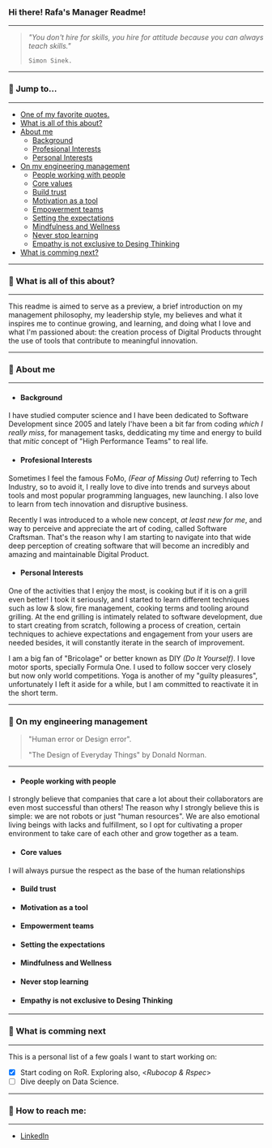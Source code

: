 ### Hi there! Rafa's Manager Readme!
---
>   _"You don't hire for skills,
>   you hire for attitude because
>   you can always teach skills."_
> 
>     Simon Sinek.
>     

***
### :round_pushpin: Jump to...
***

- [One of my favorite quotes.](#Hi-there-Rafas-Manager-Readme)
- [What is all of this about?](#What-is-all-of-this-about)
- [About me](#round_pushpin-about-me)
  - [Background](#Background)
  - [Profesional Interests](#Profesional-Interests)
  - [Personal Interests](#Personal-Interests)
- [On my engineering management](#round_pushpin-On-my-engineering-management)
  - [People working with people](#People-working-with-people)
  - [Core values](#Core-values)
  - [Build trust](#Build-trust)
  - [Motivation as a tool](#Motivation-as-a-tool)
  - [Empowerment teams](#Empowerment-teams)
  - [Setting the expectations](#Setting-the-expectations)
  - [Mindfulness and Wellness](#Mindfulness-and-Wellness)
  - [Never stop learning](#Never-stop-learning)
  - [Empathy is not exclusive to Desing Thinking](#Empathy-is-not-exclusive-to-Desing-Thinking)
- [What is comming next?](#round_pushpin-What-is-comming-next)


***
### :round_pushpin: What is all of this about?
---
This readme is aimed to serve as a preview, a brief introduction on my management philosophy, my leadership style, my believes and what it inspires me to continue growing, and learning, and doing what I love and what I'm passioned about: the creation process of Digital Products throught the use of tools that contribute to meaningful innovation.
 
***
### :round_pushpin: About me
--- 

  * #### Background
I have studied computer science and I have been dedicated to Software Development since 2005 and lately I'have been a bit far from coding _which I really miss_, for management tasks, deddicating my time and energy to build that _mitic_ concept of "High Performance Teams" to real life.

  * #### Profesional Interests
  
Sometimes I feel the famous FoMo, _(Fear of Missing Out)_ referring to Tech Industry, so to avoid it, I really love to dive into trends and surveys about tools and most popular programming languages, new launching. I also love to learn from tech innovation and disruptive business.

Recently I was introduced to a whole new concept, _at least new for me_, and way to perceive and appreciate the art of coding, called Software Craftsman. That's the reason why I am starting to navigate into that wide deep perception of creating software that will become an incredibly and amazing and maintainable Digital Product.

  * #### Personal Interests
One of the activities that I enjoy the most, is cooking but if it is on a grill even better! I took it seriously, and I started to learn different techniques such as low & slow, fire management, cooking terms and tooling around grilling. At the end grilling is intimately related to software development, due to start creating from scratch, following a process of creation, certain techniques to achieve expectations and engagement from your users are needed besides, it will constantly iterate in the search of improvement.

I am a big fan of "Bricolage" or better known as DIY _(Do It Yourself)_. I love motor sports, specially Formula One. I used to follow soccer very closely but now only world competitions. Yoga is another of my "guilty pleasures", unfortunately I left it aside for a while, but I am committed to reactivate it in the short term.

***
### :round_pushpin: On my engineering management
>  "Human error or Design error".
> 
> "The Design of Everyday Things" by Donald Norman.
> 
***
  * #### People working with people
  I strongly believe that companies that care a lot about their collaborators are even most successful than others! The reason why I strongly believe this is simple: we are not robots or just "human resources". We are also emotional living beings with lacks and fulfillment, so I opt for cultivating a proper environment to take care of each other and grow together as a team.
  * #### Core values
  I will always pursue the respect as the base of the human relationships
  * #### Build trust
  * #### Motivation as a tool
  * #### Empowerment teams
  * #### Setting the expectations
  * #### Mindfulness and Wellness
  * #### Never stop learning
  * #### Empathy is not exclusive to Desing Thinking

***
### :round_pushpin: What is comming next
---

This is a personal list of a few goals I want to start working on: 
  - [x] Start coding on RoR. Exploring also, <_Rubocop & Rspec_>
  - [ ] Dive deeply on Data Science.

***
### :round_pushpin: How to reach me:
***

- [LinkedIn](https://www.linkedin.com/in/rafael-sanchez-salazar/)

<!--
```js
const raffasan = {
  pronouns: "he" | "him", 
  code: ['javascript', 'HTML', 'CSS', 'Python'],
  motivations: ['innovation', 'web developmet', 'UX', 'disruptive business'],
  architecture: [],
  techCommunities:{
                  coorganizer: "AfroPython",
                  speaker: "XXX",
                  mentor: "LOL",
  },
  challenge: "I am starting with a new stack based on Ruby on Rails and React.js"
}
```

# Sam's manager README
A readme on my management philosophies

## What is this?
This document is an introduction to me and an overview of my philosophies on managing software engineers. This document, like my philosophies and practices are subject to change and _growth_. In fact, I would be disappointed in myself if my views did not change and grow as I receive feedback, recognize patterns and try new things.

* [What is this?](#what-is-this)
* [About me](#about-me)
  * [Background](#background)
  * [Personal interests](#personal-interests)
* [On engineering management](#on-engineering-management)
  * [Ownership and autonomy](#ownership-and-autonomy)
  * [Fulfillment and self-actualization](#fulfillment-and-self-actualization)
  * [Learning and growth](#learning-and-growth)
  * [Integrity](#integrity)
  * [Home is for home life](#home-is-for-home-life)
  * [One-on-ones](#one-on-ones)
  * [Empathy between engineers and business stakeholders](#empathy-between-engineers-and-business-stakeholders)
  * [Communication](#communication)
    * [Slack](#slack)
    * [Email](#email)
* [On feedback](#on-feedback)
* [Things I haven't worked out yet](#things-i-havent-worked-out-yet)
  * [How to best balance software implementation with other work](#how-to-best-balance-software-implementation-with-other-work)
  * [How to best pay down conceptual, technical and product debt](#how-to-best-pay-down-conceptual-technical-and-product-debt)

## About me

### Background

I have been coding in some form or another for 20+ years. I have been working with software engineers — pairing, thought-partnering, managing — in some capacity or another since 2008.

### Personal interests

I love self-teaching and improving my skill in crafts, including: software, woodworking, home renovation, gardening, cooking, bicycle tuning, beading, macraméing, knitting, script writing and acting.

I get major nostalgia for 1990s video games. I love commuter-cycling and I think every major metropolitan city should focus on better cycling infrastructure. More about me and my interests [here](./background.md).

-->
